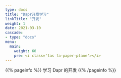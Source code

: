 ```yaml
---
type: docs
title: "Dapr开发学习"
linkTitle: "开发"
weight: 1
date: 2021-03-10
cascade:
- type: "docs"
menu:
  main:
    weight: 60
    pre: <i class='fas fa-paper-plane'></i>
---
```


{{% pageinfo %}}
学习 Dapr 的开发
{{% /pageinfo %}}



